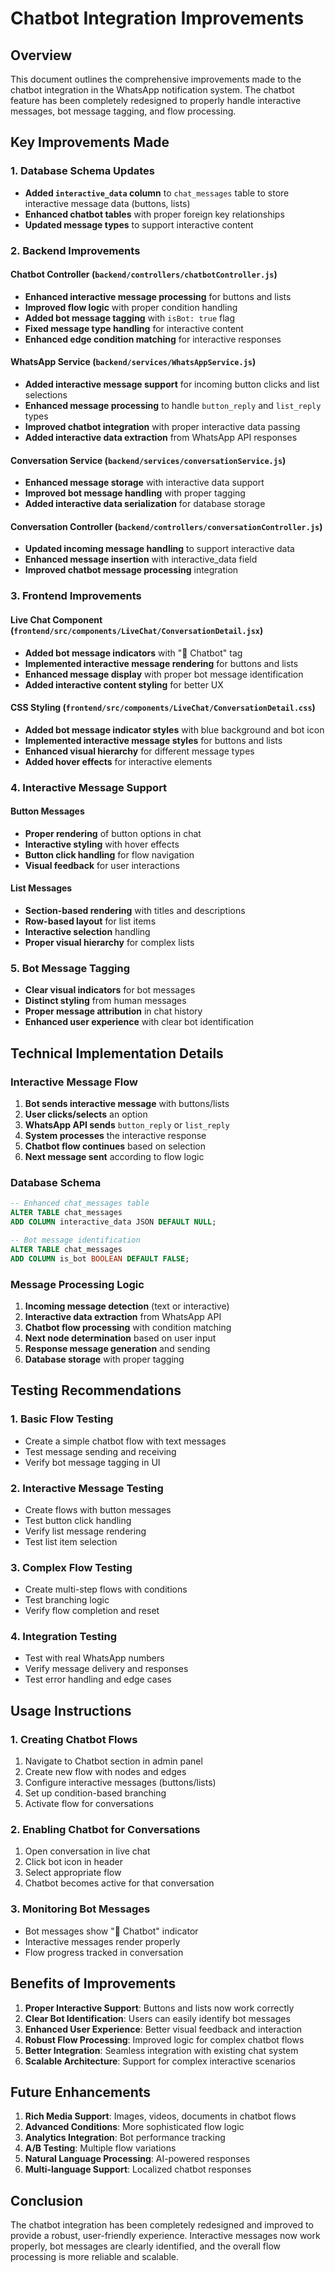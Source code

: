 # Chatbot Integration Improvements

## Overview
This document outlines the comprehensive improvements made to the chatbot integration in the WhatsApp notification system. The chatbot feature has been completely redesigned to properly handle interactive messages, bot message tagging, and flow processing.

## Key Improvements Made

### 1. Database Schema Updates
- **Added `interactive_data` column** to `chat_messages` table to store interactive message data (buttons, lists)
- **Enhanced chatbot tables** with proper foreign key relationships
- **Updated message types** to support interactive content

### 2. Backend Improvements

#### Chatbot Controller (`backend/controllers/chatbotController.js`)
- **Enhanced interactive message processing** for buttons and lists
- **Improved flow logic** with proper condition handling
- **Added bot message tagging** with `isBot: true` flag
- **Fixed message type handling** for interactive content
- **Enhanced edge condition matching** for interactive responses

#### WhatsApp Service (`backend/services/WhatsAppService.js`)
- **Added interactive message support** for incoming button clicks and list selections
- **Enhanced message processing** to handle `button_reply` and `list_reply` types
- **Improved chatbot integration** with proper interactive data passing
- **Added interactive data extraction** from WhatsApp API responses

#### Conversation Service (`backend/services/conversationService.js`)
- **Enhanced message storage** with interactive data support
- **Improved bot message handling** with proper tagging
- **Added interactive data serialization** for database storage

#### Conversation Controller (`backend/controllers/conversationController.js`)
- **Updated incoming message handling** to support interactive data
- **Enhanced message insertion** with interactive_data field
- **Improved chatbot message processing** integration

### 3. Frontend Improvements

#### Live Chat Component (`frontend/src/components/LiveChat/ConversationDetail.jsx`)
- **Added bot message indicators** with "🤖 Chatbot" tag
- **Implemented interactive message rendering** for buttons and lists
- **Enhanced message display** with proper bot message identification
- **Added interactive content styling** for better UX

#### CSS Styling (`frontend/src/components/LiveChat/ConversationDetail.css`)
- **Added bot message indicator styles** with blue background and bot icon
- **Implemented interactive message styles** for buttons and lists
- **Enhanced visual hierarchy** for different message types
- **Added hover effects** for interactive elements

### 4. Interactive Message Support

#### Button Messages
- **Proper rendering** of button options in chat
- **Interactive styling** with hover effects
- **Button click handling** for flow navigation
- **Visual feedback** for user interactions

#### List Messages
- **Section-based rendering** with titles and descriptions
- **Row-based layout** for list items
- **Interactive selection** handling
- **Proper visual hierarchy** for complex lists

### 5. Bot Message Tagging
- **Clear visual indicators** for bot messages
- **Distinct styling** from human messages
- **Proper message attribution** in chat history
- **Enhanced user experience** with clear bot identification

## Technical Implementation Details

### Interactive Message Flow
1. **Bot sends interactive message** with buttons/lists
2. **User clicks/selects** an option
3. **WhatsApp API sends** `button_reply` or `list_reply`
4. **System processes** the interactive response
5. **Chatbot flow continues** based on selection
6. **Next message sent** according to flow logic

### Database Schema
```sql
-- Enhanced chat_messages table
ALTER TABLE chat_messages
ADD COLUMN interactive_data JSON DEFAULT NULL;

-- Bot message identification
ALTER TABLE chat_messages
ADD COLUMN is_bot BOOLEAN DEFAULT FALSE;
```

### Message Processing Logic
1. **Incoming message detection** (text or interactive)
2. **Interactive data extraction** from WhatsApp API
3. **Chatbot flow processing** with condition matching
4. **Next node determination** based on user input
5. **Response message generation** and sending
6. **Database storage** with proper tagging

## Testing Recommendations

### 1. Basic Flow Testing
- Create a simple chatbot flow with text messages
- Test message sending and receiving
- Verify bot message tagging in UI

### 2. Interactive Message Testing
- Create flows with button messages
- Test button click handling
- Verify list message rendering
- Test list item selection

### 3. Complex Flow Testing
- Create multi-step flows with conditions
- Test branching logic
- Verify flow completion and reset

### 4. Integration Testing
- Test with real WhatsApp numbers
- Verify message delivery and responses
- Test error handling and edge cases

## Usage Instructions

### 1. Creating Chatbot Flows
1. Navigate to Chatbot section in admin panel
2. Create new flow with nodes and edges
3. Configure interactive messages (buttons/lists)
4. Set up condition-based branching
5. Activate flow for conversations

### 2. Enabling Chatbot for Conversations
1. Open conversation in live chat
2. Click bot icon in header
3. Select appropriate flow
4. Chatbot becomes active for that conversation

### 3. Monitoring Bot Messages
- Bot messages show "🤖 Chatbot" indicator
- Interactive messages render properly
- Flow progress tracked in conversation

## Benefits of Improvements

1. **Proper Interactive Support**: Buttons and lists now work correctly
2. **Clear Bot Identification**: Users can easily identify bot messages
3. **Enhanced User Experience**: Better visual feedback and interaction
4. **Robust Flow Processing**: Improved logic for complex chatbot flows
5. **Better Integration**: Seamless integration with existing chat system
6. **Scalable Architecture**: Support for complex interactive scenarios

## Future Enhancements

1. **Rich Media Support**: Images, videos, documents in chatbot flows
2. **Advanced Conditions**: More sophisticated flow logic
3. **Analytics Integration**: Bot performance tracking
4. **A/B Testing**: Multiple flow variations
5. **Natural Language Processing**: AI-powered responses
6. **Multi-language Support**: Localized chatbot responses

## Conclusion

The chatbot integration has been completely redesigned and improved to provide a robust, user-friendly experience. Interactive messages now work properly, bot messages are clearly identified, and the overall flow processing is more reliable and scalable.

